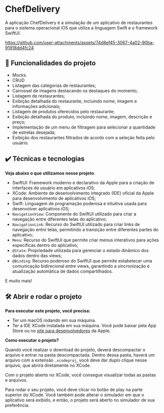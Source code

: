 # ChefDelivery

A aplicação ChefDelivery é a simulação de um aplicativo de restaurantes para o sistema operacional iOS que utiliza a linguagem Swift e o framework SwiftUI.

https://github.com/user-attachments/assets/74d8ef45-3067-4a02-90ba-91918dd4fc24

## 🔨 Funcionalidades do projeto
- Mocks
- CRUD
- Listagem das categorias de restaurantes;
- Carrossel de imagens destacando os destaques do momento;
- Listagem de restaurantes;
- Exibição detalhada do restaurante, incluindo nome, imagem e informações adicionais;
- Listagem de produtos oferecidos pelo restaurante;
- Exibição detalhada do produto, incluindo nome, imagem, descrição e preço;
- Implementação de um menu de filtragem para selecionar a quantidade de estrelas desejada;
- Exibição dos restaurantes filtrados de acordo com a seleção feita pelo usuário.

## ✔️ Técnicas e tecnologias

**Veja abaixo o que utilizamos nesse projeto**:
- SwiftUI: Framework moderno e declarativo da Apple para a criação de interfaces de usuário em aplicativos iOS;
- XCode: Ambiente de desenvolvimento integrado (IDE) oficial da Apple para desenvolvimento de aplicativos iOS;
- Swift: Linguagem de programação poderosa e intuitiva usada para desenvolver aplicativos iOS;
- `NavigationView`: Componente do SwiftUI utilizado para criar a navegação entre diferentes telas do aplicativo;
- `NavigationLink`: Recurso do SwiftUI utilizado para criar links de navegação entre telas, permitindo a transição entre diferentes partes do aplicativo;
- `Menu`: Recurso do SwiftUI que permite criar menus interativos para ações específicas dentro do aplicativo;
- `@State`: Propriedade utilizada para gerenciar o estado dinâmico dos dados dentro das views;
- `@Binding`: Recurso poderoso do SwiftUI que permite estabelecer uma comunicação bidirecional entre views, garantindo a sincronização e atualização automática de dados compartilhados. 

E muito mais! 

## 🛠️ Abrir e rodar o projeto

**Para executar este projeto, você precisa:**

- Ter um macOS rodando em sua máquina.
- Ter a IDE XCode instalada em sua máquina. Você pode baixar pela App Store ou no [site para desenvolvedores](https://developer.apple.com/download/all/) da Apple.

**Como executar o projeto?**

Quando você realizar o download do projeto, deverá descompactar o arquivo e entrar na pasta descompactada. Dentro dessa pasta, haverá um arquivo com a extensão `.xcodeproj`, você deve dar duplo clique nesse arquivo, que abrirá diretamente no XCode. 

Com o projeto aberto no XCode, você consegue visualizar todas as pastas e arquivos.

Para rodar o seu projeto, você deve clicar no botão de play na parte superior do XCode. Você também pode alterar o simulador em que o aplicativo será exibido, e então, o projeto será aberto no simulador de sua preferência.
